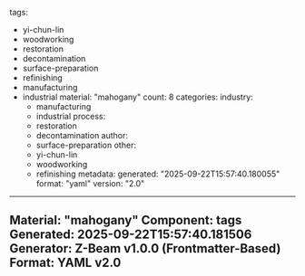 tags:
  - yi-chun-lin
  - woodworking
  - restoration
  - decontamination
  - surface-preparation
  - refinishing
  - manufacturing
  - industrial
material: "mahogany"
count: 8
categories:
  industry:
    - manufacturing
    - industrial
  process:
    - restoration
    - decontamination
  author:
    - surface-preparation
  other:
    - yi-chun-lin
    - woodworking
    - refinishing
metadata:
  generated: "2025-09-22T15:57:40.180055"
  format: "yaml"
  version: "2.0"

---
Material: "mahogany"
Component: tags
Generated: 2025-09-22T15:57:40.181506
Generator: Z-Beam v1.0.0 (Frontmatter-Based)
Format: YAML v2.0
---